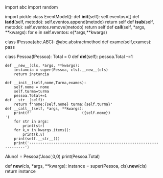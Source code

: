 
import abc
import random


import  pickle
class EventModel():
    def __init__(self):
        self.eventos=[]
    def __iadd__(self, metodo):
        self.eventos.append(metodo)
        return  self
    def __isub__(self, metodo):
        self.eventos.remove(metodo)
        return  self
    def __call__(self, *args, **kwargs):
        for e in self.eventos:
            e(*args,**kwargs)


class IPessoa(abc.ABC):
    @abc.abstractmethod
    def exame(self,exames):
        pass

class Pessoa(IPessoa):
    Total = 0
    def __del__(self):
        pessoa.Total -=1

    def __new__(cls, *args, **kwargs):
        instancia = super(Pessoa, cls).__new__(cls)
        return instancia

    def __init__(self,nome,Turma,exames):
        self.nome = nome
        self.turma=turma
        pessoa.Total+=1
    def __str__(self):
        return f'nome:{self.nome} turma:{self.turma}'
    def __call__(self, *args, **kwargs):
        print(f'                       ({self.nome})                     ')
        for str in args:
            print(str)
        for k,v in kwargs.items():
            print(k,v)
        print(self.__str__())
        print('--------------------------------------------------------------------')




Aluno1 = Pessoa('Joao',0,0)
print(Pessoa.Total)


def __new__(cls, *args, **kwargs):
    instance = super(Pessoa, cls).__new__(cls)
    return instance
